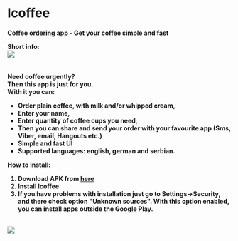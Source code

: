 # Icoffee
<b>Coffee ordering app - Get your coffee simple and fast</b>

<b>Short info:<b/><br />
<img src="http://i.imgur.com/NzaGda9.png"/><br /><br />  
Need coffee urgently?<br /> 
Then this app is just for you.<br /> 
With it you can:<br /> 
- Order plain coffee, with milk and/or whipped cream,<br /> 
- Enter your name,<br /> 
- Enter quantity of coffee cups you need,<br /> 
- Then you can share and send your order with your favourite app (Sms, Viber, email, Hangouts etc.)<br /> 
- Simple and fast UI<br /> 
- Supported languages: english, german and serbian.<br /> 

<b>How to install:</b><br /> 
1. Download APK from <a href="https://dl.dropboxusercontent.com/u/22380934/Icoffee.apk">here</a><br /> 
2. Install Icoffee<br /> 
3. If you have problems with installation just go to Settings->Security, and there check option &#34;Unknown sources&#34;. With this option enabled, you can install apps outside the Google Play.<br /><br />  
<img src="http://i.imgur.com/oI4JVZD.png"/> 



